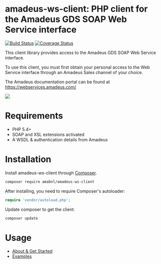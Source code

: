 # amadeus-ws-client: PHP client for the Amadeus GDS SOAP Web Service interface

[![Build Status](https://travis-ci.org/amabnl/amadeus-ws-client.svg?branch=develop)](https://travis-ci.org/amabnl/amadeus-ws-client) [![Coverage Status](https://coveralls.io/repos/github/amabnl/amadeus-ws-client/badge.svg?branch=develop)](https://coveralls.io/github/amabnl/amadeus-ws-client?branch=develop)

This client library provides access to the Amadeus GDS SOAP Web Service interface. 

To use this client, you must first obtain your personal access to the Web Service interface through an Amadeus Sales channel of your choice.

The Amadeus documentation portal can be found at https://webservices.amadeus.com/
 
![](http://i.imgur.com/7ZcCgnj.jpg)

# Requirements

* PHP 5.4+
* SOAP and XSL extensions activated
* A WSDL & authentication details from Amadeus

# Installation

Install amadeus-ws-client through [Composer](http://getcomposer.org).

```bash
composer require amabnl/amadeus-ws-client
```

After installing, you need to require Composer's autoloader:

```php
require 'vendor/autoload.php';
```

Update composer to get the client:

 ```bash
composer update
 ```

# Usage

- [About & Get Started](docs/about-get-started.rst)
- [Examples](docs/samples.rst)